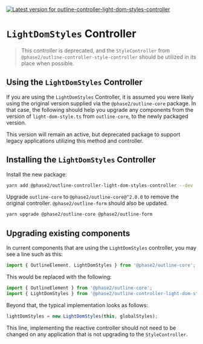 [![Latest version for outline-controller-light-dom-styles-controller](https://img.shields.io/npm/v/@phase2/outline-core-link)](https://www.npmjs.com/package/@phase2/outline-controller-light-dom-styles-controller)

# `LightDomStyles` Controller

> This controller is deprecated, and the `StyleController` from `@phase2/outline-controller-style-controller` should be utilized in its place when possible.

## Using the `LightDomStyles` Controller

If you are using the `LightDomStyles` Controller, it is assumed you were likely using the original version supplied via the `@phase2/outline-core` package. In that case, the following should help you upgrade any components from the version of `light-dom-style.ts` from `outline-core`, to the newly packaged version.

This version will remain an active, but deprecated package to support legacy applications utilizing this method and controller.

## Installing the `LightDomStyles` Controller

Install the new package:

```bash
yarn add @phase2/outline-controller-light-dom-styles-controller --dev
```

Upgrade `outline-core` to `@phase2/outline-core@^2.0.0` to remove the original controller. `@phase2/outline-form` should also be updated.

```bash
yarn upgrade @phase2/outline-core @phase2/outline-form
```

## Upgrading existing components

In current components that are using the `LightDomStyles` controller, you may see a line such as this:

```typescript
import { OutlineElement, LightDomStyles } from '@phase2/outline-core';
```

This would be replaced with the following:

```typescript
import { OutlineElement } from '@phase2/outline-core';
import { LightDomStyles } from '@phase2/outline-controller-light-dom-styles-controller';
```

Beyond that, the typical implementation looks as follows:

```typescript
lightDomStyles = new LightDomStyles(this, globalStyles);
```

This line, implementing the reactive controller should not need to be changed on any application that is not upgrading to the `StyleController`.
